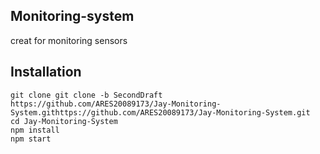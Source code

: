 ## Monitoring-system
creat for monitoring sensors
## Installation
```
git clone git clone -b SecondDraft  https://github.com/ARES20089173/Jay-Monitoring-System.githttps://github.com/ARES20089173/Jay-Monitoring-System.git
cd Jay-Monitoring-System
npm install
npm start
```  
